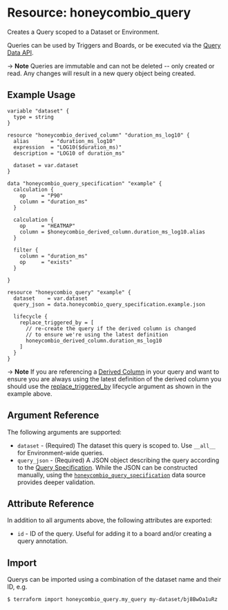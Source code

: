 # Resource: honeycombio_query

Creates a Query scoped to a Dataset or Environment.

Queries can be used by Triggers and Boards, or be executed via the [Query Data API](https://docs.honeycomb.io/api/query-results/).

-> **Note** Queries are immutable and can not be deleted -- only created or read.
  Any changes will result in a new query object being created.

## Example Usage

```hcl
variable "dataset" {
  type = string
}

resource "honeycombio_derived_column" "duration_ms_log10" {
  alias       = "duration_ms_log10"
  expression  = "LOG10($duration_ms)"
  description = "LOG10 of duration_ms"

  dataset = var.dataset
}

data "honeycombio_query_specification" "example" {
  calculation {
    op     = "P90"
    column = "duration_ms"
  }

  calculation {
    op     = "HEATMAP"
    column = $honeycombio_derived_column.duration_ms_log10.alias
  }

  filter {
    column = "duration_ms"
    op     = "exists"
  }

}

resource "honeycombio_query" "example" {
  dataset    = var.dataset
  query_json = data.honeycombio_query_specification.example.json

  lifecycle {
    replace_triggered_by = [
      // re-create the query if the derived column is changed
      // to ensure we're using the latest definition
      honeycombio_derived_column.duration_ms_log10
    ]
  }
}
```

-> **Note** If you are referencing a [Derived Column](derived_column.md) in your query and want to ensure you are always using the latest definition
  of the derived column you should use the [replace_triggered_by](https://developer.hashicorp.com/terraform/language/meta-arguments/lifecycle#replace_triggered_by)
  lifecycle argument as shown in the example above.

## Argument Reference

The following arguments are supported:

* `dataset` - (Required) The dataset this query is scoped to.
  Use `__all__` for Environment-wide queries.
* `query_json` - (Required) A JSON object describing the query according to the [Query Specification](https://docs.honeycomb.io/api/query-specification/#fields-on-a-query-specification).
  While the JSON can be constructed manually, using the [`honeycombio_query_specification`](../data-sources/query_specification.md) data source provides deeper validation.

## Attribute Reference

In addition to all arguments above, the following attributes are exported:

* `id` - ID of the query. Useful for adding it to a board and/or creating a query annotation.

## Import

Querys can be imported using a combination of the dataset name and their ID, e.g.

```
$ terraform import honeycombio_query.my_query my-dataset/bj8BwOa1uRz
```
